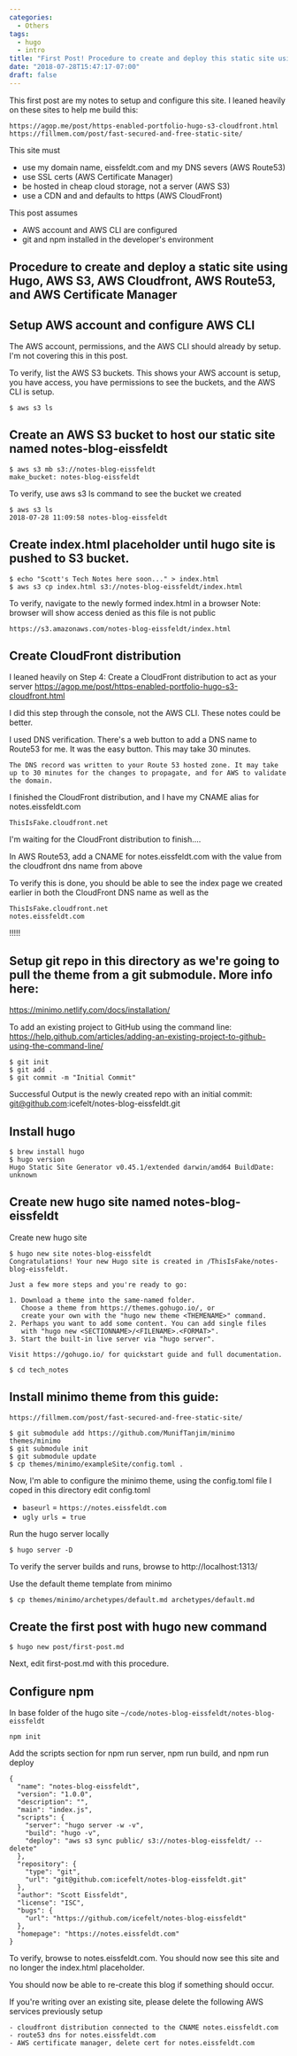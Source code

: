 ```yaml
---
categories:
  - Others
tags:
  - hugo
  - intro
title: "First Post! Procedure to create and deploy this static site using Hugo, AWS S3, AWS Cloudfront, AWS Route53, and AWS Certificate Manager"
date: "2018-07-28T15:47:17-07:00"
draft: false
---
```


This first post are my notes to setup and configure this site. I leaned heavily on these sites to help me build this:
```
https://agop.me/post/https-enabled-portfolio-hugo-s3-cloudfront.html
https://fillmem.com/post/fast-secured-and-free-static-site/
```

This site must
- use my domain name, eissfeldt.com and my DNS severs (AWS Route53)
- use SSL certs (AWS Certificate Manager)
- be hosted in cheap cloud storage, not a server (AWS S3)
- use a CDN and and defaults to https (AWS CloudFront)

This post assumes 
- AWS account and AWS CLI are configured 
- git and npm installed in the developer's environment

## Procedure to create and deploy a static site using Hugo, AWS S3, AWS Cloudfront, AWS Route53, and AWS Certificate Manager

## Setup AWS account and configure AWS CLI
The AWS account, permissions, and the AWS CLI should already by setup. I'm not covering this in this post. 

To verify, list the AWS S3 buckets. This shows your AWS account is setup, you have access, you have permissions to see the buckets, and the AWS CLI is setup. 
```
$ aws s3 ls
```

## Create an AWS S3 bucket to host our static site named notes-blog-eissfeldt
```
$ aws s3 mb s3://notes-blog-eissfeldt
make_bucket: notes-blog-eissfeldt
```

To verify, use aws s3 ls command to see the bucket we created
```
$ aws s3 ls
2018-07-28 11:09:58 notes-blog-eissfeldt
```

## Create index.html placeholder until hugo site is pushed to S3 bucket. 
```
$ echo "Scott's Tech Notes here soon..." > index.html
$ aws s3 cp index.html s3://notes-blog-eissfeldt/index.html
```

To verify, navigate to the newly formed index.html in a browser
Note: browser will show access denied as this file is not public
```
https://s3.amazonaws.com/notes-blog-eissfeldt/index.html
```

## Create CloudFront distribution 
I leaned heavily on Step 4: Create a CloudFront distribution to act as your server
https://agop.me/post/https-enabled-portfolio-hugo-s3-cloudfront.html

I did this step through the console, not the AWS CLI. These notes could be better. 

I used DNS verification. There's a web button to add a DNS name to Route53 for me. It was the easy button. This may take 30 minutes. 

```
The DNS record was written to your Route 53 hosted zone. It may take up to 30 minutes for the changes to propagate, and for AWS to validate the domain.
```

I finished the CloudFront distribution, and I have my CNAME alias for notes.eissfeldt.com
```
ThisIsFake.cloudfront.net
```

I'm waiting for the CloudFront distribution to finish....

In AWS Route53, add a CNAME for notes.eissfeldt.com with the value from the cloudfront dns name from above

To verify this is done, you should be able to see the index page we created earlier in both the CloudFront DNS name as well as the 
``` 
ThisIsFake.cloudfront.net
notes.eissfeldt.com
```

!!!!!

## Setup git repo in this directory as we're going to pull the theme from a git submodule. More info here: 
https://minimo.netlify.com/docs/installation/

To add an existing project to GitHub using the command line:
https://help.github.com/articles/adding-an-existing-project-to-github-using-the-command-line/

```
$ git init 
$ git add . 
$ git commit -m "Initial Commit"
```

Successful Output is the newly created repo with an initial commit:
git@github.com:icefelt/notes-blog-eissfeldt.git


## Install hugo
```
$ brew install hugo
$ hugo version
Hugo Static Site Generator v0.45.1/extended darwin/amd64 BuildDate: unknown
```

## Create new hugo site named notes-blog-eissfeldt
Create new hugo site
```
$ hugo new site notes-blog-eissfeldt
Congratulations! Your new Hugo site is created in /ThisIsFake/notes-blog-eissfeldt.

Just a few more steps and you're ready to go:

1. Download a theme into the same-named folder.
   Choose a theme from https://themes.gohugo.io/, or
   create your own with the "hugo new theme <THEMENAME>" command.
2. Perhaps you want to add some content. You can add single files
   with "hugo new <SECTIONNAME>/<FILENAME>.<FORMAT>".
3. Start the built-in live server via "hugo server".

Visit https://gohugo.io/ for quickstart guide and full documentation.

$ cd tech_notes
```

## Install minimo theme from this guide: 
`https://fillmem.com/post/fast-secured-and-free-static-site/`
```
$ git submodule add https://github.com/MunifTanjim/minimo themes/minimo
$ git submodule init
$ git submodule update
$ cp themes/minimo/exampleSite/config.toml .
```

Now, I'm able to configure the minimo theme, using the config.toml file I coped in this directory
edit config.toml

- `baseurl` = `https://notes.eissfeldt.com`
- `ugly urls = true`

Run the hugo server locally
``` 
$ hugo server -D
```
To verify the server builds and runs, browse to http://localhost:1313/

Use the default theme template from minimo
```
$ cp themes/minimo/archetypes/default.md archetypes/default.md
```

## Create the first post with hugo new command
```
$ hugo new post/first-post.md
```
Next, edit first-post.md with this procedure. 

## Configure npm
In base folder of the hugo site `~/code/notes-blog-eissfeldt/notes-blog-eissfeldt`
```
npm init
```

Add the scripts section for npm run server, npm run build, and npm run deploy
```
{
  "name": "notes-blog-eissfeldt",
  "version": "1.0.0",
  "description": "",
  "main": "index.js",
  "scripts": {
    "server": "hugo server -w -v",
    "build": "hugo -v",
    "deploy": "aws s3 sync public/ s3://notes-blog-eissfeldt/ --delete"
  },
  "repository": {
    "type": "git",
    "url": "git@github.com:icefelt/notes-blog-eissfeldt.git"
  },
  "author": "Scott Eissfeldt",
  "license": "ISC",
  "bugs": {
    "url": "https://github.com/icefelt/notes-blog-eissfeldt"
  },
  "homepage": "https://notes.eissfeldt.com"
}
```


To verify, browse to notes.eissfeldt.com. You should now see this site and no longer the index.html placeholder. 

You should now be able to re-create this blog if something should occur. 

If you're writing over an existing site, please delete the following AWS services previously setup
```
- cloudfront distribution connected to the CNAME notes.eissfeldt.com
- route53 dns for notes.eissfeldt.com 
- AWS certificate manager, delete cert for notes.eissfeldt.com
```

